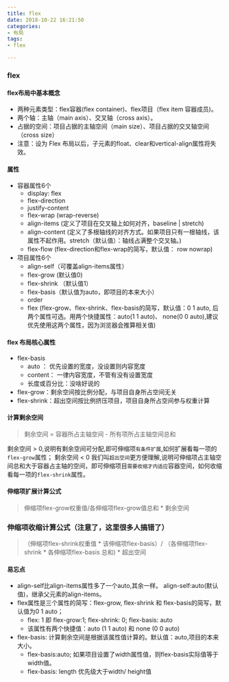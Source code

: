 ```yaml
---
title: flex
date: 2018-10-22 16:21:50
categories: 
- 布局 
tags: 
- flex

---
```



### flex

#### flex布局中基本概念

- 两种元素类型：flex容器(flex container)、flex项目（flex item 容器成员)。
- 两个轴：主轴（main axis）、交叉轴（cross axis）。
- 占据的空间：项目占据的主轴空间（main size）、项目占据的交叉轴空间（cross size）
- 注意：设为 Flex 布局以后，子元素的float、clear和vertical-align属性将失效。
 
 <!-- more -->
 
#### 属性

  - 容器属性6个
      - display: flex
      - flex-direction
      - justify-content
      - flex-wrap (wrap-reverse)
      - align-items (定义了项目在交叉轴上如何对齐，baseline | stretch)
      - align-content (定义了多根轴线的对齐方式。如果项目只有一根轴线，该属性不起作用。stretch（默认值）：轴线占满整个交叉轴。)
      - flex-flow (flex-direction和flex-wrap的简写，默认值： row nowrap)
  - 项目属性6个
      - align-self（可覆盖align-items属性）
      - flex-grow (默认值0)
      - flex-shrink （默认值1）
      - flex-basis（默认值为auto，即项目的本来大小）
      - order
      - flex (flex-grow、flex-shrink、flex-basis的简写，默认值：0 1 auto, 后两个属性可选。用两个快捷属性：auto(1 1 auto)、 none(0 0 auto),建议优先使用这两个属性，因为浏览器会推算相关值)

#### flex 布局核心属性
   - flex-basis
        - auto ： 优先设置的宽度，没设置则内容宽度
        - content： 一律内容宽度，不管有没有设置宽度
        - 长度或百分比：没啥好说的
   - flex-grow：剩余空间按比例分配，与项目自身所占空间无关
   - flex-shrink：超出空间按比例挤压项目，项目自身所占空间参与权重计算

#### 计算剩余空间
 > 剩余空间 = 容器所占主轴空间 - 所有项所占主轴空间总和

剩余空间 > 0,说明有剩余空间可分配,即可伸缩项`有条件扩展`,如何扩展看每一项的 `flex-grow`属性；
剩余空间 < 0 我们叫`超出空间`更方便理解,说明可伸缩项占主轴空间总和大于容器占主轴的空间，即可伸缩项目`需要收缩才内适应`容器空间，如何收缩看每一项的`flex-shrink`属性。

####  伸缩项扩展计算公式
> 伸缩项flex-grow权重值/各伸缩项flex-grow值总和 * 剩余空间

### 伸缩项收缩计算公式（注意了，这里很多人搞错了）
> （伸缩项flex-shrink权重值 * 该伸缩项flex-basis）/ （各伸缩项flex-shrink * 各伸缩项flex-basis 总和)  * 超出空间

#### 易忘点
- align-self比align-items属性多了一个auto,其余一样。 align-self:auto(默认值)，继承父元素的align-items。
- flex属性是三个属性的简写：flex-grow, flex-shrink 和 flex-basis的简写，默认值为0 1 auto； 
    - flex: 1 即 flex-grow:1; flex-shrink: 0; flex-basis: auto
    - 该属性有两个快捷值：auto (1 1 auto) 和 none (0 0 auto)
- flex-basis: 计算剩余空间是根据该属性值计算的。默认值：auto,项目的本来大小。
    - flex-basis:auto; 如果项目设置了width属性值，则flex-basis实际值等于width值。
    - flex-basis: length 优先级大于width/ height值

